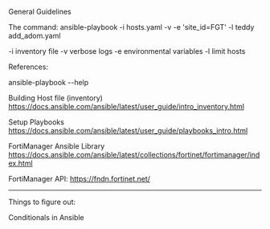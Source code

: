 General Guidelines

The command:
ansible-playbook -i hosts.yaml -v -e 'site_id=FGT' -l teddy add_adom.yaml

-i inventory file
-v verbose logs
-e environmental variables
-l limit hosts

References:

ansible-playbook --help

Building Host file (inventory)
https://docs.ansible.com/ansible/latest/user_guide/intro_inventory.html

Setup Playbooks
https://docs.ansible.com/ansible/latest/user_guide/playbooks_intro.html

FortiManager Ansible Library
https://docs.ansible.com/ansible/latest/collections/fortinet/fortimanager/index.html

FortiManager API:
https://fndn.fortinet.net/


------------

Things to figure out:

Conditionals in Ansible